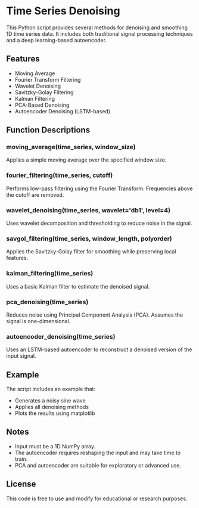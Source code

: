 # Time Series Denoising 

This Python script provides several methods for denoising and smoothing 1D time series data. It includes both traditional signal processing techniques and a deep learning-based autoencoder.

## Features

- Moving Average
- Fourier Transform Filtering
- Wavelet Denoising
- Savitzky-Golay Filtering
- Kalman Filtering
- PCA-Based Denoising
- Autoencoder Denoising (LSTM-based)

## Function Descriptions

### moving_average(time_series, window_size)
Applies a simple moving average over the specified window size.

### fourier_filtering(time_series, cutoff)
Performs low-pass filtering using the Fourier Transform. Frequencies above the cutoff are removed.

### wavelet_denoising(time_series, wavelet='db1', level=4)
Uses wavelet decomposition and thresholding to reduce noise in the signal.

### savgol_filtering(time_series, window_length, polyorder)
Applies the Savitzky-Golay filter for smoothing while preserving local features.

### kalman_filtering(time_series)
Uses a basic Kalman filter to estimate the denoised signal.

### pca_denoising(time_series)
Reduces noise using Principal Component Analysis (PCA). Assumes the signal is one-dimensional.

### autoencoder_denoising(time_series)
Uses an LSTM-based autoencoder to reconstruct a denoised version of the input signal.

## Example

The script includes an example that:

- Generates a noisy sine wave
- Applies all denoising methods
- Plots the results using matplotlib


## Notes

- Input must be a 1D NumPy array.
- The autoencoder requires reshaping the input and may take time to train.
- PCA and autoencoder are suitable for exploratory or advanced use.

## License

This code is free to use and modify for educational or research purposes.


